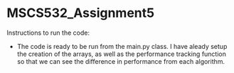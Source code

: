 # MSCS532_Assignment5

Instructions to run the code:
- The code is ready to be run from the main.py class. I have aleady setup the creation of the arrays, as well as the performance tracking function so that we can see the difference in performance from each algorithm.